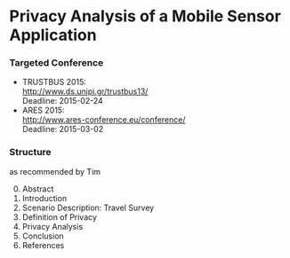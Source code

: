 Privacy Analysis of a Mobile Sensor Application
===============================================

### Targeted Conference

* TRUSTBUS 2015:  
  <http://www.ds.unipi.gr/trustbus13/>  
  Deadline: 2015-02-24
* ARES 2015:  
  <http://www.ares-conference.eu/conference/>  
  Deadline: 2015-03-02


### Structure

as recommended by Tim

0. Abstract
1. Introduction
2. Scenario Description: Travel Survey
3. Definition of Privacy
4. Privacy Analysis
5. Conclusion
6. References

